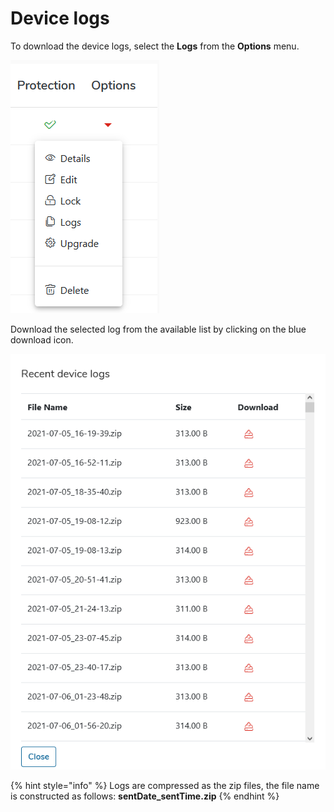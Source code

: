 # Device logs

To download the device logs, select the **Logs** from the **Options** menu. 

![](../../../.gitbook/assets/deviceoptions%20%282%29%20%281%29.png)

Download the selected log from the available list by clicking on the blue download icon.

![](../../../.gitbook/assets/image%20%28138%29.png)

{% hint style="info" %}
Logs are compressed as the zip files, the file name is constructed as follows: **sentDate\_sentTime.zip**
{% endhint %}

